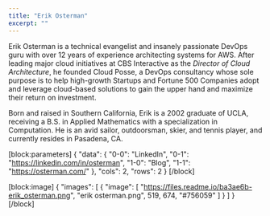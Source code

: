 ```yaml
---
title: "Erik Osterman"
excerpt: ""
---
```

Erik Osterman is a technical evangelist and insanely passionate DevOps guru with over 12 years of experience architecting systems for AWS. After leading major cloud initiatives at CBS Interactive as the *Director of Cloud Architecture*, he founded Cloud Posse, a DevOps consultancy whose sole purpose is to help high-growth Startups and Fortune 500 Companies adopt and leverage cloud-based solutions to gain the upper hand and maximize their return on investment. 

Born and raised in Southern California, Erik is a 2002 graduate of UCLA, receiving a B.S. in Applied Mathematics with a specialization in Computation.  He is an avid sailor, outdoorsman, skier, and tennis player, and currently resides in Pasadena, CA.


[block:parameters]
{
  "data": {
    "0-0": "LinkedIn",
    "0-1": "https://linkedin.com/in/osterman",
    "1-0": "Blog",
    "1-1": "https://osterman.com/"
  },
  "cols": 2,
  "rows": 2
}
[/block]

[block:image]
{
  "images": [
    {
      "image": [
        "https://files.readme.io/ba3ae6b-erik_osterman.png",
        "erik osterman.png",
        519,
        674,
        "#756059"
      ]
    }
  ]
}
[/block]